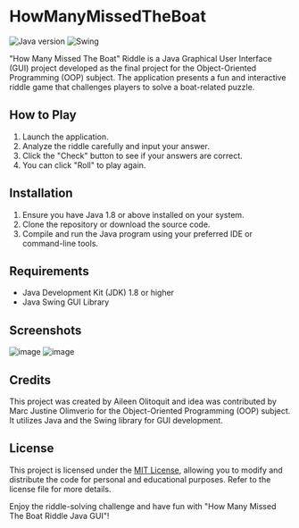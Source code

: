 # HowManyMissedTheBoat

![Java version](https://img.shields.io/badge/Java-1.8-blue)
![Swing](https://img.shields.io/badge/Swing-GUI%20Library-orange)


"How Many Missed The Boat" Riddle is a Java Graphical User Interface (GUI) project developed as the final project for the Object-Oriented Programming (OOP) subject. The application presents a fun and interactive riddle game that challenges players to solve a boat-related puzzle.

## How to Play

1. Launch the application.
2. Analyze the riddle carefully and input your answer.
3. Click the "Check" button to see if your answers are correct.
4. You can click "Roll" to play again.

## Installation

1. Ensure you have Java 1.8 or above installed on your system.
2. Clone the repository or download the source code.
3. Compile and run the Java program using your preferred IDE or command-line tools.

## Requirements

- Java Development Kit (JDK) 1.8 or higher
- Java Swing GUI Library

## Screenshots
![image](https://github.com/ayaolitoquit/HowManyMissedTheBoat/assets/108008563/62b91fe0-3825-4a2a-bf12-af9ca97f4995)
![image](https://github.com/ayaolitoquit/HowManyMissedTheBoat/assets/108008563/fea01d3e-353f-4245-a7e2-3a51ab2c8984)


## Credits

This project was created by Aileen Olitoquit and idea was contributed by Marc Justine Olimverio for the Object-Oriented Programming (OOP) subject. It utilizes Java and the Swing library for GUI development.

## License

This project is licensed under the [MIT License](LICENSE), allowing you to modify and distribute the code for personal and educational purposes. Refer to the license file for more details.

Enjoy the riddle-solving challenge and have fun with "How Many Missed The Boat Riddle Java GUI"!
